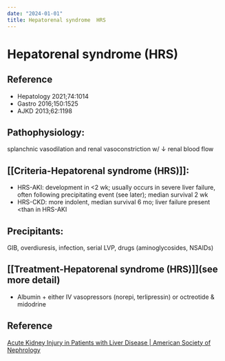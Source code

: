 ```yaml
---
date: "2024-01-01"
title: Hepatorenal syndrome  HRS 
---
```


# Hepatorenal syndrome (HRS)
## Reference
* Hepatology 2021;74:1014 
* Gastro 2016;150:1525
* AJKD 2013;62:1198

## Pathophysiology: 
splanchnic vasodilation and renal vasoconstriction w/ ↓ renal blood flow

## [[Criteria-Hepatorenal syndrome (HRS)]]: 
* HRS-AKI: development in <2 wk; usually occurs in severe liver failure, often following precipitating event (see later); median survival 2 wk
* HRS-CKD: more indolent, median survival 6 mo; liver failure present <than in HRS-AKI

## Precipitants: 
GIB, overdiuresis, infection, serial LVP, drugs (aminoglycosides, NSAIDs)

## [[Treatment-Hepatorenal syndrome (HRS)]](see more detail) 
* Albumin + either IV vasopressors (norepi, terlipressin) or octreotide & midodrine

## Reference
[Acute Kidney Injury in Patients with Liver Disease | American Society of Nephrology](https://cjasn.asnjournals.org/content/early/2022/07/28/CJN.03040322?fbclid=IwAR3wjlsaXoAD3CzQ50Ss0VXKkvUnWi4PgyR4u-2NQqqZZj2n1XfSNJJab8g)
